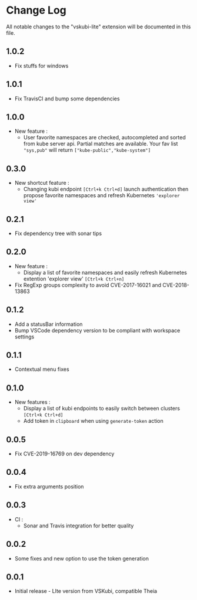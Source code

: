 # Change Log

All notable changes to the "vskubi-lite" extension will be documented in this file.

## 1.0.2

- Fix stuffs for windows

## 1.0.1

- Fix TravisCI and bump some dependencies

## 1.0.0

- New feature :
  - User favorite namespaces are checked, autocompleted and sorted from kube server api. Partial matches are available. Your fav list `"sys,pub"` will return `["kube-public","kube-system"]`

## 0.3.0

- New shortcut feature :
  - Changing kubi endpoint `[Ctrl+k Ctrl+d]` launch authentication then propose favorite namespaces and refresh Kubernetes `'explorer view'`

## 0.2.1

- Fix dependency tree with sonar tips

## 0.2.0

- New feature :
  - Display a list of favorite namespaces and easily refresh Kubernetes extention 'explorer view' `[Ctrl+k Ctrl+n]`
- Fix RegExp groups complexity to avoid CVE-2017-16021 and CVE-2018-13863

## 0.1.2

- Add a statusBar information
- Bump VSCode dependency version to be compliant with workspace settings

## 0.1.1

- Contextual menu fixes

## 0.1.0

- New features :
  - Display a list of kubi endpoints to easily switch between clusters `[Ctrl+k Ctrl+d]`
  - Add token in `clipboard` when using `generate-token` action

## 0.0.5

- Fix CVE-2019-16769 on dev dependency

## 0.0.4

- Fix extra arguments position

## 0.0.3

- CI :
  - Sonar and Travis integration for better quality

## 0.0.2

- Some fixes and new option to use the token generation

## 0.0.1

- Initial release - LIte version from VSKubi, compatible Theia
